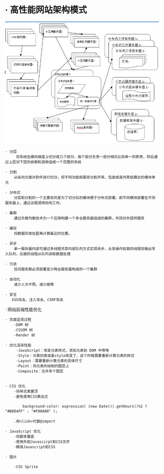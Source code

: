 <h1>· 高性能网站架构模式</h1>



![image](https://github.com/candice1026016546/Speeding-Up-Your-Web-Site/blob/master/structure.jpg)



    · 分层
         将系统在横向维度上切分成几个部分，每个部分负责一部分相对比较单一的职责，然后通过上层对下层的依赖和调用组成一个完整的系统
   
    · 分割
        从纵向方面对软件进行切分，将不同功能和服务分割开来，包装成高内聚低耦合的模块单元
    
    · 分布式
        分层和分割的一个主要目的是为了切分后的模块便于分布式部署，即不同模块部署在不同服务器上，通过远程调用协同工作。
    
    · 集群
        通过负载均衡技术为一个应用构建一个多台服务器组成的集群，共同对外提供服务
    
    · 缓存
        将数据存放在距离计算最近的位置。
    
    · 异步
        单一服务器内部可通过多线程共享内部队列方式实现异步，业务操作前面的线程将输出写入队列，后面的线程从队列读取数据处理
    
    · 冗余
        任何服务都必须部署至少两台服务器构成的一个集群
    
    · 自动化
        减少人为干预，减少故障
    
    · 安全
       XSS攻击、注入攻击、CSRF攻击
        

· 网站前端性能优化
    
    · 页面呈现过程
        ·DOM 树
        ·CSSOM 树
        ·Render 树
    
    · 优化渲染性能
         ·JavaScript：改变元素样式，添加元素到 DOM 中等等
         ·Style：元素的类或者style改变了，这个时候需要重新计算元素的样式
         ·Layout：需要重新计算元素的具体尺寸 
         ·Paint：将元素的绘制的图层上
         ·Composite：合并多个图层
    
    
    · CSS 优化
        ·将样式表置顶
        ·避免使用CSS表达式
        
            background-color: expression( (new Date()).getHours()%2 ? "#B8D4FF" : "#F08A00" );
            
        .用<link>代替@import
        
    · JavaScript 优化
        ·将脚本置底
        ·使用外部Javascirpt和CSS文件
        ·精简Javascript和CSS
        
    · 图片
    
        ·CSS Sprite



